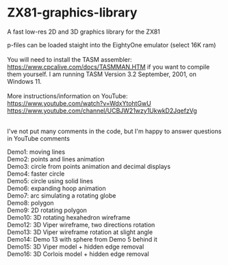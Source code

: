 # ZX81-graphics-library
A fast low-res 2D and 3D graphics library for the ZX81

p-files can be loaded staight into the EightyOne emulator (select 16K ram)<br><br>
You will need to install the TASM assembler: https://www.cpcalive.com/docs/TASMMAN.HTM  if you want to compile them yourself. I am running TASM Version 3.2 September, 2001, on Windows 11.<br><br>
More instructions/information on YouTube: https://www.youtube.com/watch?v=WdxYtohtGwU     https://www.youtube.com/channel/UCBJW21wzy1UkwkD2JqefzVg<br><br>

I've not put many comments in the code, but I'm happy to answer questions in YouTube comments 

Demo1: moving lines<br>
Demo2: points and lines animation<br>
Demo3: circle from points animation and decimal displays<br>
Demo4: faster circle<br>
Demo5: circle using solid lines<br>
Demo6: expanding hoop animation<br>
Demo7: arc simulating a rotating globe<br>
Demo8: polygon <br>
Demo9: 2D rotating polygon<br>
Demo10: 3D rotating hexahedron wireframe<br>
Demo12: 3D Viper wireframe, two directions rotation<br>
Demo13: 3D Viper wireframe rotation at slight angle<br>
Demo14: Demo 13 with sphere from Demo 5 behind it<br>
Demo15: 3D Viper model + hidden edge removal <br>
Demo16: 3D Corlois model + hidden edge removal<br>
